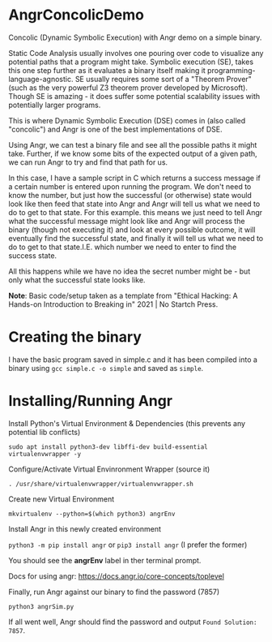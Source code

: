 # AngrConcolicDemo
Concolic (Dynamic Symbolic Execution) with Angr demo on a simple binary.

Static Code Analysis usually involves one pouring over code to visualize any potential paths that a program might take.
Symbolic execution (SE), takes this one step further as it evaluates a binary itself making it programming-language-agnostic.
SE usually requires some sort of a "Theorem Prover" (such as the very powerful Z3 theorem prover developed by Microsoft).
Though SE is amazing - it does suffer some potential scalability issues with potentially larger programs.

This is where Dynamic Symbolic Execution (DSE) comes in (also called "concolic") and Angr is one of the best implementations of DSE.

Using Angr, we can test a binary file and see all the possible paths it might take.
Further, if we know some bits of the expected output of a given path, we can run Angr to try and find that path for us.

In this case, I have a sample script in C which returns a success message if a certain number is entered upon running the program.
We don't need to know the number, but just how the successful (or otherwise) state would look like then feed that state into Angr and Angr will tell us what we need to do to get to that state. For this example. this means we just need to tell Angr what the successful message might look like and Angr will process the binary (though not executing it) and look at every possible outcome, it will eventually find the successful state, and finally it will tell us what we need to do to get to that state.I.E. which number we need to enter to find the success state.

All this happens while  we have no idea the secret number might be - but only what the successful state looks like.

__Note__: Basic code/setup taken as a template from "Ethical Hacking: A Hands-on Introduction to Breaking in" 2021 | No Startch Press.


# Creating the binary
I have the basic program saved in simple.c and it has been compiled into a binary using `gcc simple.c -o simple` and saved as `simple`.

# Installing/Running Angr

Install Python's Virtual Environment & Dependencies (this prevents any potential lib conflicts)

`sudo apt install python3-dev libffi-dev build-essential virtualenvwrapper -y`

Configure/Activate Virtual Envinronment Wrapper (source it)

`. /usr/share/virtualenvwrapper/virtualenvwrapper.sh`


Create new Virtual Environment

`mkvirtualenv --python=$(which python3) angrEnv`

Install Angr in this newly created environment

`python3 -m pip install angr` or `pip3 install angr` (I prefer the former)

You should see the __angrEnv__ label in ther terminal prompt.

Docs for using angr: https://docs.angr.io/core-concepts/toplevel


Finally, run Angr against our binary to find the password (7857)

`python3 angrSim.py`

If all went well, Angr should find the password and output `Found Solution: 7857`.
